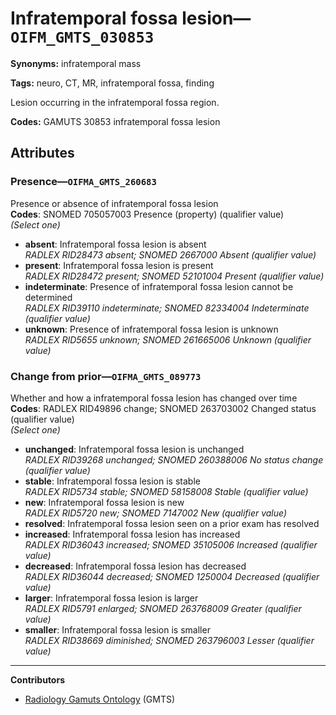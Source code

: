 # Infratemporal fossa lesion—`OIFM_GMTS_030853`

**Synonyms:** infratemporal mass

**Tags:** neuro, CT, MR, infratemporal fossa, finding

Lesion occurring in the infratemporal fossa region.

**Codes:** GAMUTS 30853 infratemporal fossa lesion

## Attributes

### Presence—`OIFMA_GMTS_260683`

Presence or absence of infratemporal fossa lesion  
**Codes**: SNOMED 705057003 Presence (property) (qualifier value)  
*(Select one)*

- **absent**: Infratemporal fossa lesion is absent  
_RADLEX RID28473 absent; SNOMED 2667000 Absent (qualifier value)_
- **present**: Infratemporal fossa lesion is present  
_RADLEX RID28472 present; SNOMED 52101004 Present (qualifier value)_
- **indeterminate**: Presence of infratemporal fossa lesion cannot be determined  
_RADLEX RID39110 indeterminate; SNOMED 82334004 Indeterminate (qualifier value)_
- **unknown**: Presence of infratemporal fossa lesion is unknown  
_RADLEX RID5655 unknown; SNOMED 261665006 Unknown (qualifier value)_

### Change from prior—`OIFMA_GMTS_089773`

Whether and how a infratemporal fossa lesion has changed over time  
**Codes**: RADLEX RID49896 change; SNOMED 263703002 Changed status (qualifier value)  
*(Select one)*

- **unchanged**: Infratemporal fossa lesion is unchanged  
_RADLEX RID39268 unchanged; SNOMED 260388006 No status change (qualifier value)_
- **stable**: Infratemporal fossa lesion is stable  
_RADLEX RID5734 stable; SNOMED 58158008 Stable (qualifier value)_
- **new**: Infratemporal fossa lesion is new  
_RADLEX RID5720 new; SNOMED 7147002 New (qualifier value)_
- **resolved**: Infratemporal fossa lesion seen on a prior exam has resolved  
- **increased**: Infratemporal fossa lesion has increased  
_RADLEX RID36043 increased; SNOMED 35105006 Increased (qualifier value)_
- **decreased**: Infratemporal fossa lesion has decreased  
_RADLEX RID36044 decreased; SNOMED 1250004 Decreased (qualifier value)_
- **larger**: Infratemporal fossa lesion is larger  
_RADLEX RID5791 enlarged; SNOMED 263768009 Greater (qualifier value)_
- **smaller**: Infratemporal fossa lesion is smaller  
_RADLEX RID38669 diminished; SNOMED 263796003 Lesser (qualifier value)_

---

**Contributors**

- [Radiology Gamuts Ontology](https://gamuts.net/) (GMTS)